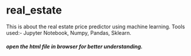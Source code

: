# real_estate
This is about the real estate price predictor using machine learning.
Tools used:- Jupyter Notebook, Numpy, Pandas, Sklearn.


##### open the html file in browser for better understanding.
